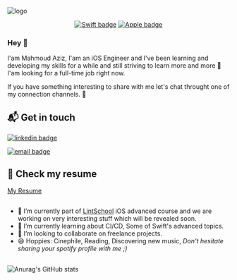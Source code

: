 ![logo](https://res.cloudinary.com/dgkreem5e/image/upload/v1630172539/logo/Screen_Shot_2021-08-28_at_7.38.01_PM_sx5em2.png)


<div align="center">
  
[![Swift badge](https://img.shields.io/badge/Swift-FAC151.svg?logo=Swift&logoWidth=20)](#)
[![Apple badge](https://img.shields.io/badge/Apple-FAC151.svg?logo=Apple&logoWidth=20)](#)
  
</div>

### Hey 👋

I'am Mahmoud Aziz, I'am an iOS Engineer and I've been learning and developing my skills for a while and still striving to learn more and more :star_struck:  I'am looking for a full-time job right now.

If you have something interesting to share with me let's chat throught one of my connection channels. :call_me_hand:

## 📬 Get in touch

[![linkedin badge](https://img.shields.io/badge/MahmoudAziz-FAC151.svg?logo=linkedin&logoWidth=20)](https://www.linkedin.com/in/mahmoud-mohamed-aziz/)

[![email badge](https://img.shields.io/badge/mahmoudmohammedaziz@gmail.com-FAC151.svg?logo=google&logoWidth=20)](#)

## :bookmark_tabs: Check my resume 

[My Resume](https://drive.google.com/file/d/1j9yWDiIL_WE8ykdXk_8SEnyE38opZd_S/view?usp=sharing)

##
- 🔭 I’m currently part of [LintSchool](https://www.lintschool.com/ios-track)
 iOS advanced course and we are working on very interesting stuff which will be revealed soon.
- 🌱 I’m currently learning about CI/CD, Some of Swift's advanced topics. 
- 👯 I’m looking to collaborate on freelance projects.
- 😄 Hoppies: Cinephile, Reading, Discovering new music, *Don't hesitate sharing your spotify profile with me ;)*

##

![Anurag's GitHub stats](https://github-readme-stats.vercel.app/api?username=Mahmoud-Aziz&show_icons=true&theme=gruvbox&hide_rank=true)






 
<!--
**Mahmoud-Aziz/Mahmoud-Aziz** is a ✨ _special_ ✨ repository because its `README.md` (this file) appears on your GitHub profile.

Here are some ideas to get you started:

- 🔭 I’m currently working on ...
- 🌱 I’m currently learning ...
- 👯 I’m looking to collaborate on ...
- 🤔 I’m looking for help with ...
- 💬 Ask me about ...
- 📫 How to reach me: ...
- 😄 Pronouns: ...
- ⚡ Fun fact: ...
-->
